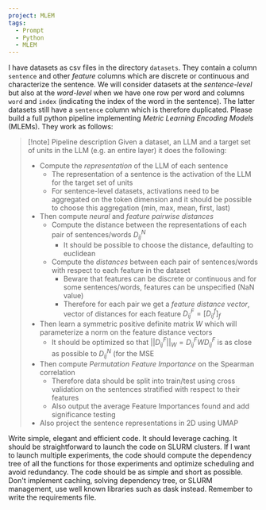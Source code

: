 ```yaml
---
project: MLEM
tags:
  - Prompt
  - Python
  - MLEM
---
```

I have datasets as csv files in the directory `datasets`. They contain a column `sentence` and other *feature* columns which are discrete or continuous and characterize the sentence. We will consider datasets at the *sentence-level* but also at the *word-level* when we have one row per word and columns `word` and `index` (indicating the index of the word in the sentence). The latter datasets still have a `sentence` column which is therefore duplicated.
Please build a full python pipeline implementing *Metric Learning Encoding Models* (MLEMs). They work as follows:

> [!note] Pipeline description
> Given a dataset, an LLM and a target set of units in the LLM (e.g. an entire layer) it does the following:
> - Compute the *representation* of the LLM of each sentence
> 	- The representation of a sentence is the activation of the LLM for the target set of units
> 	- For sentence-level datasets, activations need to be aggregated on the token dimension and it should be possible to choose this aggregation (min, max, mean, first, last)
> - Then compute *neural* and *feature pairwise distances*
> 	- Compute the distance between the representations of each pair of sentences/words $D^N_{ij}$
> 		- It should be possible to choose the distance, defaulting to euclidean
> 	- Compute the *distances* between each pair of sentences/words with respect to each feature in the dataset
> 		- Beware that features can be discrete or continuous and for some sentences/words, features can be unspecified (NaN value)
> 		- Therefore for each pair we get a *feature distance vector*, vector of distances for each feature $D^F_{ij} = [D^f_{ij}]_f$
> - Then learn a symmetric positive definite matrix $W$ which will parameterize a norm on the feature distance vectors
> 	- It should be optimized so that $||D^F_{ij}||_{W} = D^F_{ij} W D^F_{ij}$ is as close as possible to $D^N_{ij}$ (for the MSE
> - Then compute *Permutation Feature Importance* on the Spearman correlation
> 	- Therefore data should be split into train/test using cross validation on the sentences stratified with respect to their features
> 	- Also output the average Feature Importances found and add significance testing
> - Also project the sentence representations in 2D using UMAP

Write simple, elegant and efficient code.
It should leverage caching.
It should be straightforward to launch the code on SLURM clusters.
If I want to launch multiple experiments, the code should compute the dependency tree of all the functions for those experiments and optimize scheduling and avoid redundancy.
The code should be as simple and short as possible.
Don't implement caching, solving dependency tree, or SLURM management, use well known libraries such as dask instead.
Remember to write the requirements file.